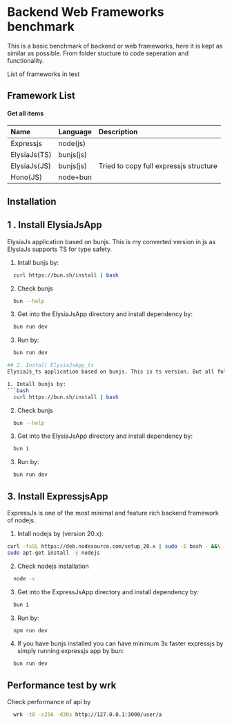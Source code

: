 
# Backend Web Frameworks benchmark

This is a basic benchmark of backend or web frameworks, here it is kept as similar as possible. From folder stucture to code seperation and functionality.

List of frameworks in test


## Framework List

#### Get all items


| Name | Language     | Description                |
| :-------- | :------- | :------------------------- |
| Expressjs | node(js) |   |
| ElysiaJs(TS) | bunjs(js)  |  |
| ElysiaJs(JS) | bunjs(js)  | Tried to copy full expressjs structure |
| Hono(JS)   | node+bun     |                                        |


## Installation

## 1 . Install ElysiaJsApp 
ElysiaJs application based on bunjs. This is my converted version in js as ElysiaJs supports TS for type safety.

1. Intall bunjs by:
```bash
  curl https://bun.sh/install | bash
```
2. Check bunjs
```bash
  bun --help
```
3. Get into the ElysiaJsApp directory and install dependency by:
```bash
  bun run dev
```
3. Run by:
```bash
  bun run dev

## 2. Install ElysiaJsApp_ts 
ElysiaJs_ts application based on bunjs. This is ts version. But all folder structure and functionality has been kept similar.

1. Intall bunjs by:
```bash
  curl https://bun.sh/install | bash
```
2. Check bunjs
```bash
  bun --help
```
3. Get into the ElysiaJsApp directory and install dependency by:
```bash
  bun i
```
3. Run by:
```bash
  bun run dev
```
## 3. Install ExpressjsApp
ExpressJs is one of the most minimal and feature rich backend framework of nodejs. 

1. Intall nodejs by (version 20.x):
```bash
curl -fsSL https://deb.nodesource.com/setup_20.x | sudo -E bash - &&\
sudo apt-get install -y nodejs
```
2. Check nodejs installation
```bash
  node -v
```
3. Get into the ExpressJsApp directory and install dependency by:
```bash
  bun i
```
3. Run by:
```bash
  npm run dev
```
4. If you have bunjs installed you can have minimum 3x faster expressjs by simply running expressjs app by bun:
```bash
  bun run dev
```


## Performance test by wrk 
Check performance of api by 
```bash
  wrk -t8 -c256 -d30s http://127.0.0.1:3000/user/a
```